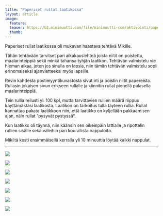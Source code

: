 ```yaml
---
title: "Paperiset rullat laatikossa"
layout: article
image:
  feature:
  teaser: https://b2.minimuutti.com/file/minimuutti-com/aktivointi/paperiset-rullat-laatikossa/DS04457-245px.jpg
  thumb:
---
```


Paperiset rullat laatikossa oli mukavan haastava tehtävä Mikille.

Tähän tehtävään tarvitset pari aikakauslehteä joista niitit on poistettu, maalarinteippiä sekä minkä tahansa tyhjän laatikon. Tehtävän valmistelu vie hieman aikaa, joten jos sinulla on lapsia, niin tämän tehtävän valmistelu sopii erinomaiseksi ajanvietteeksi myös lapsille.

Revin kahdesta postimyyntikuvastosta sivut irti ja poistin niitit papereista. Rullasin jokaisen sivun erikseen rullalle ja kiinnitin rullat pienellä palasella maalarinteippiä.

Tein rullia reilusti yli 100 kpl, mutta tarvittavien rullien määrä riippuu käyttämästäsi laatikosta. Laatikon on tarkoitus tulla täyteen rullia. Rullat kannattaa pakata laatikkoon niin, että laatikko on kyljellään pakkaamisen ajan, näin rullat ”pysyvät pystyssä”.

Kun laatikko oli täynnä, niin käänsin sen oikeinpäin lattialle ja ripottelin rullien sisälle sekä väleihin pari kourallista nappuloita.

Mikiltä kesti ensimmäisellä kerralla yli 10 minuuttia löytää kaikki nappulat.

---

![](https://b2.minimuutti.com/file/minimuutti-com/aktivointi/paperiset-rullat-laatikossa/DS04462-800px.jpg)

![](https://b2.minimuutti.com/file/minimuutti-com/aktivointi/paperiset-rullat-laatikossa/DS04490-800px.jpg)

![](https://b2.minimuutti.com/file/minimuutti-com/aktivointi/paperiset-rullat-laatikossa/DS04512-800px.jpg)

![](https://b2.minimuutti.com/file/minimuutti-com/aktivointi/paperiset-rullat-laatikossa/DS04614-800px.jpg)

![](https://b2.minimuutti.com/file/minimuutti-com/aktivointi/paperiset-rullat-laatikossa/DS04631-800px.jpg)

![](https://b2.minimuutti.com/file/minimuutti-com/aktivointi/paperiset-rullat-laatikossa/DS04453-800px.jpg)

![](https://b2.minimuutti.com/file/minimuutti-com/aktivointi/paperiset-rullat-laatikossa/DS04457-800px.jpg)
